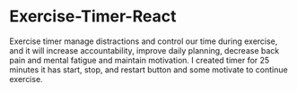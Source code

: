 # Exercise-Timer-React
Exercise timer manage distractions and control our time during exercise, and it will increase accountability, improve daily planning, decrease back pain and mental fatigue and maintain motivation. I created timer for 25 minutes it has start, stop, and restart button and some motivate to continue exercise. 
